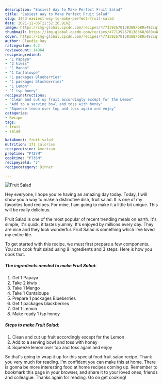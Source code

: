 ```yaml
---
description: "Easiest Way to Make Perfect Fruit Salad"
title: "Easiest Way to Make Perfect Fruit Salad"
slug: 3443-easiest-way-to-make-perfect-fruit-salad
date: 2021-12-06T22:52:26.916Z
image: https://img-global.cpcdn.com/recipes/4771392670138368/680x482cq70/fruit-salad-recipe-main-photo.jpg
thumbnail: https://img-global.cpcdn.com/recipes/4771392670138368/680x482cq70/fruit-salad-recipe-main-photo.jpg
cover: https://img-global.cpcdn.com/recipes/4771392670138368/680x482cq70/fruit-salad-recipe-main-photo.jpg
author: Claudia Ray
ratingvalue: 4.2
reviewcount: 14964
recipeingredient:
- "1 Papaya"
- "2 kiwis"
- "1 Mango"
- "1 Cantaloupe"
- "1 packages Blueberries"
- "1 packages blackberries"
- "1 Lemon"
- "1 tsp honey"
recipeinstructions:
- "Clean and cut up fruit accordingly except for the Lemon"
- "Add to a serving bowl and toss with honey"
- "Squeeze lemon over top and toss again and enjoy"
categories:
- Recipe
tags:
- fruit
- salad

katakunci: fruit salad 
nutrition: 171 calories
recipecuisine: American
preptime: "PT27M"
cooktime: "PT36M"
recipeyield: "2"
recipecategory: Dinner

---
```



![Fruit Salad](https://img-global.cpcdn.com/recipes/4771392670138368/680x482cq70/fruit-salad-recipe-main-photo.jpg)

Hey everyone, I hope you're having an amazing day today. Today, I will show you a way to make a distinctive dish, fruit salad. It is one of my favorites food recipes. For mine, I am going to make it a little bit unique. This will be really delicious.

Fruit Salad is one of the most popular of recent trending meals on earth. It's simple, it's quick, it tastes yummy. It's enjoyed by millions every day. They are nice and they look wonderful. Fruit Salad is something which I've loved my entire life.




To get started with this recipe, we must first prepare a few components. You can cook fruit salad using 8 ingredients and 3 steps. Here is how you cook that.

<!--inarticleads1-->

##### The ingredients needed to make Fruit Salad:

1. Get 1 Papaya
1. Take 2 kiwis
1. Take 1 Mango
1. Take 1 Cantaloupe
1. Prepare 1 packages Blueberries
1. Get 1 packages blackberries
1. Get 1 Lemon
1. Make ready 1 tsp honey




<!--inarticleads2-->

##### Steps to make Fruit Salad:

1. Clean and cut up fruit accordingly except for the Lemon
1. Add to a serving bowl and toss with honey
1. Squeeze lemon over top and toss again and enjoy




So that's going to wrap it up for this special food fruit salad recipe. Thank you very much for reading. I'm confident you can make this at home. There is gonna be more interesting food at home recipes coming up. Remember to bookmark this page in your browser, and share it to your loved ones, friends and colleague. Thanks again for reading. Go on get cooking!
